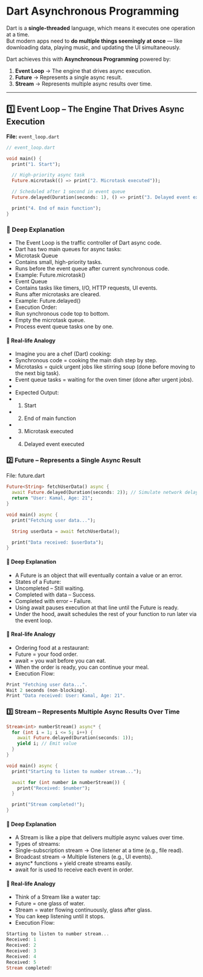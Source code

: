 # Dart Asynchronous Programming 

Dart is a **single-threaded** language, which means it executes one operation at a time.  
But modern apps need to **do multiple things seemingly at once** — like downloading data, playing music, and updating the UI simultaneously.  

Dart achieves this with **Asynchronous Programming** powered by:  
1. **Event Loop** → The engine that drives async execution.  
2. **Future** → Represents a single async result.  
3. **Stream** → Represents multiple async results over time.  

---

## 1️⃣ Event Loop – The Engine That Drives Async Execution

**File:** `event_loop.dart`

```dart
// event_loop.dart

void main() {
  print("1. Start");

  // High-priority async task
  Future.microtask(() => print("2. Microtask executed"));

  // Scheduled after 1 second in event queue
  Future.delayed(Duration(seconds: 1), () => print("3. Delayed event executed"));

  print("4. End of main function");
}
``` 
### 🧠 Deep Explanation
- The Event Loop is the traffic controller of Dart async code.
- Dart has two main queues for async tasks:
- Microtask Queue
- Contains small, high-priority tasks.
- Runs before the event queue after current synchronous code.
- Example: Future.microtask()
- Event Queue
- Contains tasks like timers, I/O, HTTP requests, UI events.
- Runs after microtasks are cleared.
- Example: Future.delayed()
- Execution Order:
- Run synchronous code top to bottom.
- Empty the microtask queue.
- Process event queue tasks one by one.

#### 📌 Real-life Analogy
- Imagine you are a chef (Dart) cooking:
- Synchronous code = cooking the main dish step by step.
- Microtasks = quick urgent jobs like stirring soup (done before moving to the next big task).
- Event queue tasks = waiting for the oven timer (done after urgent jobs).
- 
- Expected Output:
- 1. Start
- 2. End of main function
- 3. Microtask executed
- 4. Delayed event executed

     
### 2️⃣ Future – Represents a Single Async Result
File: future.dart

```dart
Future<String> fetchUserData() async {
  await Future.delayed(Duration(seconds: 2)); // Simulate network delay
  return "User: Kamal, Age: 21";
}

void main() async {
  print("Fetching user data...");

  String userData = await fetchUserData();

  print("Data received: $userData");
}
```

#### 🧠 Deep Explanation
- A Future is an object that will eventually contain a value or an error.
- States of a Future:
- Uncompleted – Still waiting.
- Completed with data – Success.
- Completed with error – Failure.
- Using await pauses execution at that line until the Future is ready.
- Under the hood, await schedules the rest of your function to run later via the event loop.


#### 📌 Real-life Analogy
- Ordering food at a restaurant:
- Future = your food order.
- await = you wait before you can eat.
- When the order is ready, you can continue your meal.
- Execution Flow:
```dart
Print "Fetching user data...".
Wait 2 seconds (non-blocking).
Print "Data received: User: Kamal, Age: 21".
```

### 3️⃣ Stream – Represents Multiple Async Results Over Time

```dart
Stream<int> numberStream() async* {
  for (int i = 1; i <= 5; i++) {
    await Future.delayed(Duration(seconds: 1));
    yield i; // Emit value
  }
}

void main() async {
  print("Starting to listen to number stream...");

  await for (int number in numberStream()) {
    print("Received: $number");
  }

  print("Stream completed!");
}
```

#### 🧠 Deep Explanation
- A Stream is like a pipe that delivers multiple async values over time.
- Types of streams:
- Single-subscription stream → One listener at a time (e.g., file read).
- Broadcast stream → Multiple listeners (e.g., UI events).
- async* functions + yield create streams easily.
- await for is used to receive each event in order.

#### 📌 Real-life Analogy
- Think of a Stream like a water tap:
- Future = one glass of water.
- Stream = water flowing continuously, glass after glass.
- You can keep listening until it stops.
- Execution Flow:

```dart
Starting to listen to number stream...
Received: 1
Received: 2
Received: 3
Received: 4
Received: 5
Stream completed!
```
